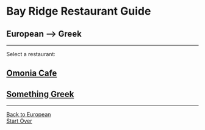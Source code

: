 # Bay Ridge Restaurant Guide
## European --> Greek
---
Select a restaurant:
## [Omonia Cafe](http://omoniacafe.com/)
## [Something Greek](http://somethingreek.com/)
---
[Back to European](European.md)  
[Start Over](../home.md)